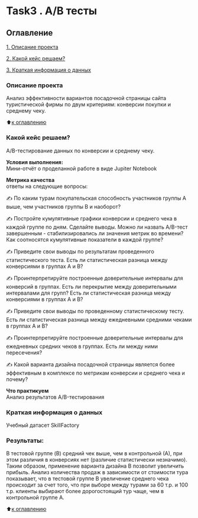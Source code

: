 # Task3 . A/B тесты

## Оглавление  
[1. Описание проекта](https://github.com/Grichick/sf_data_science/blob/main/A_B_tests/README.md#Описание-проекта)

[2. Какой кейс решаем?](https://github.com/Grichick/sf_data_science/blob/main/A_B_tests/README.md#Какой-кейс-решаем?) 

[3. Краткая информация о данных](https://github.com/Grichick/sf_data_science/blob/main/A_B_tests/README.md#Краткая-информация-о-данных) 

### Описание проекта    
Анализ эффективности вариантов посадочной страницы сайта туристической фирмы по двум критериям: конверсии покупки и среднему чеку.

:arrow_up:[к оглавлению]()


### Какой кейс решаем?    
A/B-тестирование данных по конверсии и среднему чеку.

**Условия выполнения:**  
Мини-отчёт о проделанной работе в виде Jupiter Notebook

**Метрика качества**     
ответы на следующие вопросы:

✍️ По каким турам покупательская способность участников группы А выше, чем участников группы B и наоборот?

✍️ Постройте кумулятивные графики конверсии и среднего чека в каждой группе по дням. Сделайте выводы. Можно ли назвать A/B-тест завершенным - стабилизировались ли значения метрик во времени? Как соотносятся кумулятивные показатели в каждой группе?

✍️ Приведите свои выводы по результатам проведенного статистического теста. Есть ли статистическая разница между конверсиями в группах А и B?

✍️ Проинтерпретируйте построенные доверительные интервалы для конверсий в группах. Есть ли перекрытие между доверительными интервалами для групп? Есть ли статистическая разница между конверсиями в группах А и B?

✍️ Приведите свои выводы по проведенному статистическому тесту. Есть ли статистическая разница между ежедневными средними чеками в группах А и B?

✍️ Проинтерпретируйте построенные доверительные интервалы для ежедневных средних чеков в группах. Есть ли между ними пересечения?

✍️ Какой варианта дизайна посадочной страницы является более эффективным в комплексе по метрикам конверсии и среднего чека и почему?

**Что практикуем**     
Анализ результатов A/B-тестирования

### Краткая информация о данных
Учебный датасет SkillFactory

### Результаты:
В тестовой группе (B) средний чек выше, чем в контрольной (А), при этом различия в конверсиях нет (различие статистически незначимо). Таким образом, применение варианта дизайна B позволит увеличить прибыль. Анализ количества продаж в зависимости от стоимости тура показывает, что в тестовой группе B увеличение среднего чека происходит за счет того, что при выборе между турами за 60 т.р. и 100 т.р. клиенты выбирают более дорогостоящий тур чаще, чем в контрольной группе A.

:arrow_up:[к оглавлению]()

